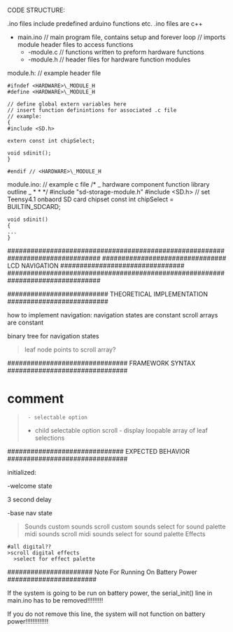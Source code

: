 CODE STRUCTURE:

.ino files include predefined arduino functions etc.
.ino files are c++

- main.ino // main program file, contains setup and forever loop
  // imports module header files to access functions
  - <hardware>-module.c // functions written to preform hardware functions
  - <hardware>-module.h // header files for hardware function modules

module.h: // example header file

    #ifndef <HARDWARE>\_MODULE_H
    #define <HARDWARE>\_MODULE_H

    // define global extern variables here
    // insert function definintions for associated .c file
    // example:
    {
    #include <SD.h>

    extern const int chipSelect;

    void sdinit();
    }

    #endif // <HARDWARE>\_MODULE_H

module.ino: // example c file
/\*
_ hardware component function library outline
_ \* \*
\*/
#include "sd-storage-module.h"
#include <SD.h>
// set Teensy4.1 onbaord SD card chipset
const int chipSelect = BUILTIN_SDCARD;

    void sdinit()
    {
    ...
    }

################################################################################
################################ LCD NAVIGATION ################################
################################################################################

########################## THEORETICAL IMPLEMENTATION ##########################

how to implement navigation:
navigation states are constant
scroll arrays are constant

binary tree for navigation states

> leaf node points to scroll array?

############################### FRAMEWORK SYNTAX ###############################

# comment

>      - selectable option
>
> - child selectable option
>   scroll - display loopable array of leaf selections

############################## EXPECTED BEHAVIOR ###############################

initialized:

-welcome state

3 second delay

-base nav state

> Sounds
> custom sounds
> scroll custom sounds
> select for sound palette
> midi sounds
> scroll midi sounds
> select for sound palette
> Effects

    #all digital??
    >scroll digital effects
      >select for effect palette

###################### Note For Running On Battery Power #######################

If the system is going to be run on battery power, the serial_init() line in main.ino has to be removed!!!!!!!!!

If you do not remove this line, the system will not function on battery power!!!!!!!!!!!!!
